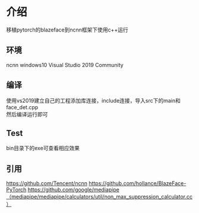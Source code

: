 # 介绍
移植pytorch的blazeface到ncnn框架下使用c++运行 

## 环境

ncnn 
windows10 
Visual Studio 2019 Community 

## 编译
使用vs2019建立自己的工程添加库连接，include连接，导入src下的main和face_det.cpp  
然后编译运行即可

## Test
bin目录下的exe可查看相应效果 

## 引用

https://github.com/Tencent/ncnn
https://github.com/hollance/BlazeFace-PyTorch
https://github.com/google/mediapipe（mediapipe/mediapipe/calculators/util/non_max_suppression_calculator.cc）
